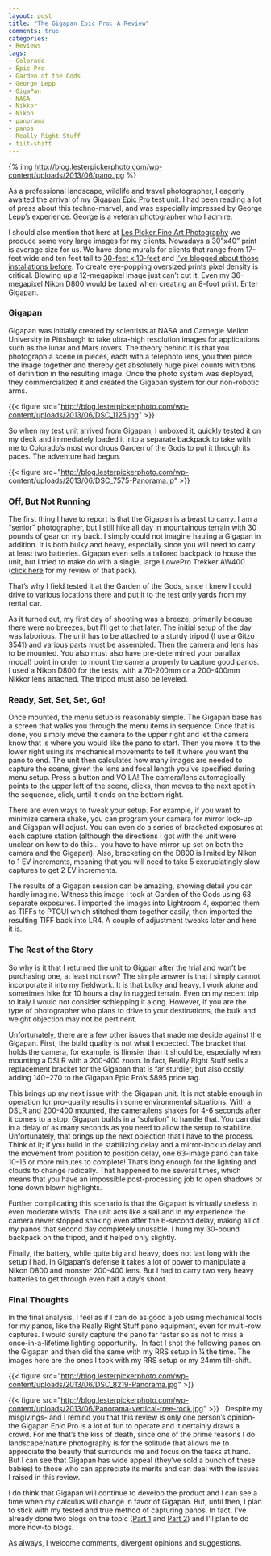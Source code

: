 ```yaml
---
layout: post
title: "The Gigapan Epic Pro: A Review"
comments: true
categories:
- Reviews
tags:
- Colorado
- Epic Pro
- Garden of the Gods
- George Lepp
- GigaPan
- NASA
- Nikkor
- Nikon
- panorama
- panos
- Really Right Stuff
- tilt-shift
---
```


{% img http://blog.lesterpickerphoto.com/wp-content/uploads/2013/06/pano.jpg %}

As a professional landscape, wildlife and travel photographer, I eagerly awaited the arrival of my <a href="http://www.gigapan.com">Gigapan Epic Pro</a> test unit. I had been reading a lot of press about this techno-marvel, and was especially impressed by George Lepp’s experience. George is a veteran photographer who I admire.

<!--more-->

I should also mention that here at <a href="http://www.lesterpickerphoto.com">Les Picker Fine Art Photography</a> we produce some very large images for my clients. Nowadays a 30”x40” print is average size for us. We have done murals for clients that range from 17-feet wide and ten feet tall to <a href="http://blog.lesterpickerphoto.com/2012/09/17/wallpaper-mural/">30-feet x 10-feet</a> and <a href="http://blog.lesterpickerphoto.com/2012/11/16/a-les-picker-fine-art-installation/">I’ve blogged about those installations before</a>. To create eye-popping oversized prints pixel density is critical. Blowing up a 12-megapixel image just can’t cut it. Even my 36-megapixel Nikon D800 would be taxed when creating an 8-foot print. Enter Gigapan.

### Gigapan

Gigapan was initially created by scientists at NASA and Carnegie Mellon University in Pittsburgh to take ultra-high resolution images for applications such as the lunar and Mars rovers. The theory behind it is that you photograph a scene in pieces, each with a telephoto lens, you then piece the image together and thereby get absolutely huge pixel counts with tons of definition in the resulting image. Once the photo system was deployed, they commercialized it and created the Gigapan system for our non-robotic arms.

{{< figure src="http://blog.lesterpickerphoto.com/wp-content/uploads/2013/06/DSC_1125.jpg" >}}

So when my test unit arrived from Gigapan, I unboxed it, quickly tested it on my deck and immediately loaded it into a separate backpack to take with me to Colorado’s most wondrous Garden of the Gods to put it through its paces. The adventure had begun.

{{< figure src="http://blog.lesterpickerphoto.com/wp-content/uploads/2013/06/DSC_7575-Panorama.jp" >}}
 
### Off, But Not Running

The first thing I have to report is that the Gigapan is a beast to carry. I am a “senior” photographer, but I still hike all day in mountainous terrain with 30 pounds of gear on my back. I simply could not imagine hauling a Gigapan in addition. It is both bulky and heavy, especially since you will need to carry at least two batteries. Gigapan even sells a tailored backpack to house the unit, but I tried to make do with a single, large LowePro Trekker AW400 (<a href="http://blog.lesterpickerphoto.com/2011/12/07/the-lowepro-trekker-aw400%E2%80%A6-a-backpack-on-steroids/">click here</a> for my review of that pack).

That’s why I field tested it at the Garden of the Gods, since I knew I could drive to various locations there and put it to the test only yards from my rental car.

As it turned out, my first day of shooting was a breeze, primarily because there were no breezes, but I’ll get to that later. The initial setup of the day was laborious. The unit has to be attached to a sturdy tripod (I use a Gitzo 3541) and various parts must be assembled. Then the camera and lens has to be mounted. You also must also have pre-determined your parallax (nodal) point in order to mount the camera properly to capture good panos. I used a Nikon D800 for the tests, with a 70-200mm or a 200-400mm Nikkor lens attached. The tripod must also be leveled.

### Ready, Set, Set, Set, Go!

Once mounted, the menu setup is reasonably simple. The Gigapan base has a screen that walks you through the menu items in sequence. Once that is done, you simply move the camera to the upper right and let the camera know that is where you would like the pano to start. Then you move it to the lower right using its mechanical movements to tell it where you want the pano to end. The unit then calculates how many images are needed to capture the scene, given the lens and focal length you’ve specified during menu setup. Press a button and VOILA! The camera/lens automagically points to the upper left of the scene, clicks, then moves to the next spot in the sequence, click, until it ends on the bottom right.

There are even ways to tweak your setup. For example, if you want to minimize camera shake, you can program your camera for mirror lock-up and Gigapan will adjust. You can even do a series of bracketed exposures at each capture station (although the directions I got with the unit were unclear on how to do this… you have to have mirror-up set on both the camera and the Gigapan). Also, bracketing on the D800 is limited by Nikon to 1 EV increments, meaning that you will need to take 5 excruciatingly slow captures to get 2 EV increments.

The results of a Gigapan session can be amazing, showing detail you can hardly imagine. Witness this image I took at Garden of the Gods using 63 separate exposures. I imported the images into Lightroom 4, exported them as TIFFs to PTGUI which stitched them together easily, then imported the resulting TIFF back into LR4. A couple of adjustment tweaks later and here it is.

### The Rest of the Story

So why is it that I returned the unit to Gigpan after the trial and won’t be purchasing one, at least not now? The simple answer is that I simply cannot incorporate it into my fieldwork. It is that bulky and heavy. I work alone and sometimes hike for 10 hours a day in rugged terrain. Even on my recent trip to Italy I would not consider schlepping it along. However, if you are the type of photographer who plans to drive to your destinations, the bulk and weight objection may not be pertinent.

Unfortunately, there are a few other issues that made me decide against the Gigapan. First, the build quality is not what I expected. The bracket that holds the camera, for example, is flimsier than it should be, especially when mounting a DSLR with a 200-400 zoom. In fact, Really Right Stuff sells a replacement bracket for the Gigapan that is far sturdier, but also costly, adding $140-$270 to the Gigapan Epic Pro’s $895 price tag.

This brings up my next issue with the Gigapan unit. It is not stable enough in operation for pro-quality results in some environmental situations. With a DSLR and 200-400 mounted, the camera/lens shakes for 4-6 seconds after it comes to a stop. Gigapan builds in a “solution” to handle that. You can dial in a delay of as many seconds as you need to allow the setup to stabilize. Unfortunately, that brings up the next objection that I have to the process. Think of it; if you build in the stabilizing delay and a mirror-lockup delay and the movement from position to position delay, one 63-image pano can take 10-15 or more minutes to complete! That’s long enough for the lighting and clouds to change radically. That happened to me several times, which means that you have an impossible post-processing job to open shadows or tone down blown highlights.

Further complicating this scenario is that the Gigapan is virtually useless in even moderate winds. The unit acts like a sail and in my experience the camera never stopped shaking even after the 6-second delay, making all of my panos that second day completely unusable. I hung my 30-pound backpack on the tripod, and it helped only slightly.

Finally, the battery, while quite big and heavy, does not last long with the setup I had. In Gigapan’s defense it takes a lot of power to manipulate a Nikon D800 and monster 200-400 lens. But I had to carry two very heavy batteries to get through even half a day’s shoot.
 
### Final Thoughts

In the final analysis, I feel as if I can do as good a job using mechanical tools for my panos, like the Really Right Stuff pano equipment, even for multi-row captures. I would surely capture the pano far faster so as not to miss a once-in-a-lifetime lighting opportunity.  In fact I shot the following panos on the Gigapan and then did the same with my RRS setup in ¼ the time. The images here are the ones I took with my RRS setup or my 24mm tilt-shift.

{{< figure src="http://blog.lesterpickerphoto.com/wp-content/uploads/2013/06/DSC_8219-Panorama.jpg" >}}

{{< figure src="http://blog.lesterpickerphoto.com/wp-content/uploads/2013/06/Panorama-vertical-tree-rock.jpg" >}}
 
Despite my misgivings- and I remind you that this review is only one person’s opinion-  the Gigapan Epic Pro is a lot of fun to operate and it certainly draws a crowd. For me that’s the kiss of death, since one of the prime reasons I do landscape/nature photography is for the solitude that allows me to appreciate the beauty that surrounds me and focus on the tasks at hand. But I can see that Gigapan has wide appeal (they’ve sold a bunch of these babies) to those who can appreciate its merits and can deal with the issues I raised in this review.

I do think that Gigapan will continue to develop the product and I can see a time when my calculus will change in favor of Gigapan. But, until then, I plan to stick with my tested and true method of capturing panos. In fact, I've already done two blogs on the topic (<a href="http://blog.lesterpickerphoto.com/2012/08/21/panoramas-nail-your-nodal-points/">Part 1</a> and <a href="http://blog.lesterpickerphoto.com/2012/09/02/panoramas-part-2-how-i-do-it/">Part 2</a>) and I’ll plan to do more how-to blogs.

As always, I welcome comments, divergent opinions and suggestions.